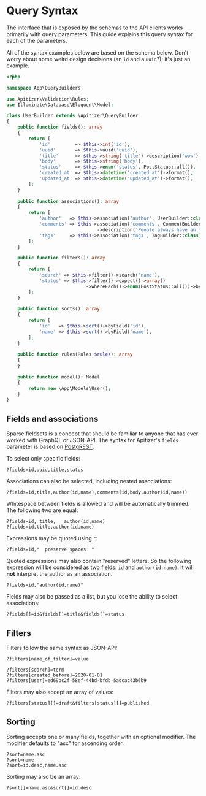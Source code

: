 # Query Syntax

The interface that is exposed by the schemas to the API clients works primarily
with query parameters. This guide explains this query syntax for each of the
parameters.

All of the syntax examples below are based on the schema below. Don't worry
about some weird design decisions (an `id` and a `uuid`?); it's just an example.

```php
<?php

namespace App\QueryBuilders;

use Apitizer\Validation\Rules;
use Illuminate\Database\Eloquent\Model;

class UserBuilder extends \Apitizer\QueryBuilder
{
    public function fields(): array
    {
        return [
            'id'         => $this->int('id'),
            'uuid'       => $this->uuid('uuid'),
            'title'      => $this->string('title')->description('wow'),
            'body'       => $this->string('body'),
            'status'     => $this->enum('status', PostStatus::all()),
            'created_at' => $this->datetime('created_at')->format(),
            'updated_at' => $this->datetime('updated_at')->format(),
        ];
    }
    
    public function associations(): array
    {
        return [
            'author'   => $this->association('author', UserBuilder::class),
            'comments' => $this->association('comments', CommentBuilder::class)
                                 ->description('People always have an opinion.'),
            'tags'     => $this->association('tags', TagBuilder::class),
        ];
    }

    public function filters(): array
    {
        return [
            'search' => $this->filter()->search('name'),
            'status' => $this->filter()->expect()->array()
                             ->whereEach()->enum(PostStatus::all())->byField('status'),
        ];
    }

    public function sorts(): array
    {
        return [
            'id'   => $this->sort()->byField('id'),
            'name' => $this->sort()->byField('name'),
        ];
    }
    
    public function rules(Rules $rules): array
    {
    }

    public function model(): Model
    {
        return new \App\Models\User();
    }
}
```

## Fields and associations

Sparse fieldsets is a concept that should be familiar to anyone that has ever
worked with GraphQL or JSON-API. The syntax for Apitizer's `fields` parameter is
based on [PostgREST](http://postgrest.org/en/v6.0/api.html#vertical-filtering-columns).

To select only specific fields:

```
?fields=id,uuid,title,status
```

Associations can also be selected, including nested associations:

```
?fields=id,title,author(id,name),comments(id,body,author(id,name))
```

Whitespace between fields is allowed and will be automatically trimmed. The
following two are equal:

```
?fields=id, title,   author(id,name)
?fields=id,title,author(id,name)
```

Expressions may be quoted using `"`:

```
?fields=id,"  preserve spaces  "
```

Quoted expressions may also contain "reserved" letters. So the following
expression will be considered as two fields: `id` and `author(id,name)`. It will
**not** interpret the author as an association.

```
?fields=id,"author(id,name)"
```

Fields may also be passed as a list, but you lose the ability to select
associations:

```
?fields[]=id&fields[]=title&fields[]=status
```

## Filters

Filters follow the same syntax as JSON-API:

```
?filters[name_of_filter]=value

?filters[search]=term
?filters[created_before]=2020-01-01
?filters[user]=ed69bc2f-58ef-44bd-bfdb-5adcac43b6b9
```

Filters may also accept an array of values:

```
?filters[status][]=draft&filters[status][]=published
```

## Sorting

Sorting accepts one or many fields, together with an optional modifier. The
modifier defaults to "asc" for ascending order.

```
?sort=name.asc
?sort=name
?sort=id.desc,name.asc
```

Sorting may also be an array:

```
?sort[]=name.asc&sort[]=id.desc
```

